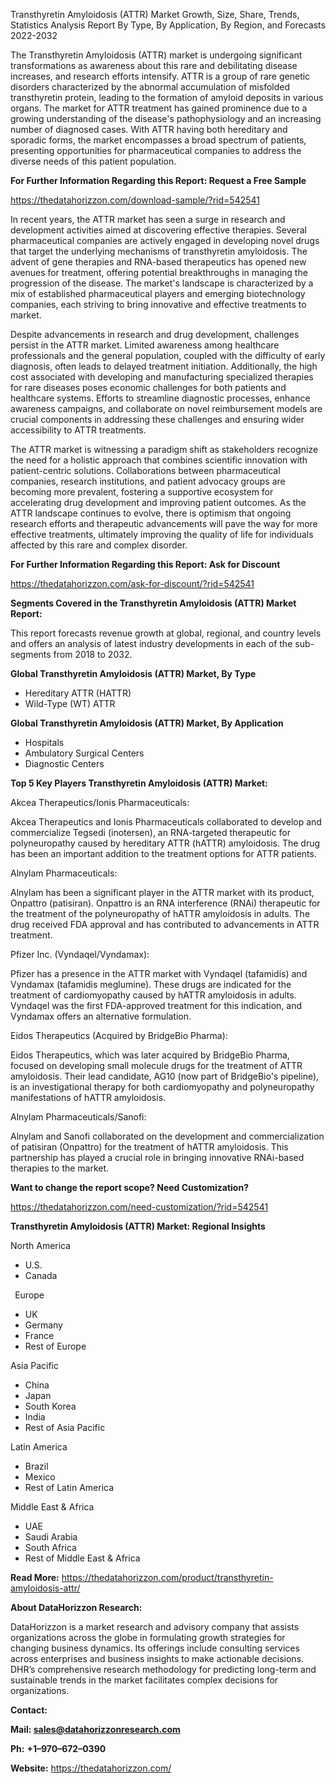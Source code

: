 ﻿Transthyretin Amyloidosis (ATTR) Market Growth, Size, Share, Trends, Statistics Analysis Report By Type, By Application, By Region, and Forecasts 2022-2032


The Transthyretin Amyloidosis (ATTR) market is undergoing significant transformations as awareness about this rare and debilitating disease increases, and research efforts intensify. ATTR is a group of rare genetic disorders characterized by the abnormal accumulation of misfolded transthyretin protein, leading to the formation of amyloid deposits in various organs. The market for ATTR treatment has gained prominence due to a growing understanding of the disease's pathophysiology and an increasing number of diagnosed cases. With ATTR having both hereditary and sporadic forms, the market encompasses a broad spectrum of patients, presenting opportunities for pharmaceutical companies to address the diverse needs of this patient population.

**For Further Information Regarding this Report: Request a Free Sample**	

<https://thedatahorizzon.com/download-sample/?rid=542541>

In recent years, the ATTR market has seen a surge in research and development activities aimed at discovering effective therapies. Several pharmaceutical companies are actively engaged in developing novel drugs that target the underlying mechanisms of transthyretin amyloidosis. The advent of gene therapies and RNA-based therapeutics has opened new avenues for treatment, offering potential breakthroughs in managing the progression of the disease. The market's landscape is characterized by a mix of established pharmaceutical players and emerging biotechnology companies, each striving to bring innovative and effective treatments to market.

Despite advancements in research and drug development, challenges persist in the ATTR market. Limited awareness among healthcare professionals and the general population, coupled with the difficulty of early diagnosis, often leads to delayed treatment initiation. Additionally, the high cost associated with developing and manufacturing specialized therapies for rare diseases poses economic challenges for both patients and healthcare systems. Efforts to streamline diagnostic processes, enhance awareness campaigns, and collaborate on novel reimbursement models are crucial components in addressing these challenges and ensuring wider accessibility to ATTR treatments.

The ATTR market is witnessing a paradigm shift as stakeholders recognize the need for a holistic approach that combines scientific innovation with patient-centric solutions. Collaborations between pharmaceutical companies, research institutions, and patient advocacy groups are becoming more prevalent, fostering a supportive ecosystem for accelerating drug development and improving patient outcomes. As the ATTR landscape continues to evolve, there is optimism that ongoing research efforts and therapeutic advancements will pave the way for more effective treatments, ultimately improving the quality of life for individuals affected by this rare and complex disorder.

**For Further Information Regarding this Report: Ask for Discount**	

<https://thedatahorizzon.com/ask-for-discount/?rid=542541>

**Segments Covered in the Transthyretin Amyloidosis (ATTR) Market Report:**

This report forecasts revenue growth at global, regional, and country levels and offers an analysis of latest industry developments in each of the sub-segments from 2018 to 2032.

**Global Transthyretin Amyloidosis (ATTR) Market, By Type**

- Hereditary ATTR (HATTR)
- Wild-Type (WT) ATTR

**Global Transthyretin Amyloidosis (ATTR) Market, By Application**

- Hospitals
- Ambulatory Surgical Centers
- Diagnostic Centers

**Top 5 Key Players Transthyretin Amyloidosis (ATTR) Market:**

Akcea Therapeutics/Ionis Pharmaceuticals:

Akcea Therapeutics and Ionis Pharmaceuticals collaborated to develop and commercialize Tegsedi (inotersen), an RNA-targeted therapeutic for polyneuropathy caused by hereditary ATTR (hATTR) amyloidosis. The drug has been an important addition to the treatment options for ATTR patients.

Alnylam Pharmaceuticals:

Alnylam has been a significant player in the ATTR market with its product, Onpattro (patisiran). Onpattro is an RNA interference (RNAi) therapeutic for the treatment of the polyneuropathy of hATTR amyloidosis in adults. The drug received FDA approval and has contributed to advancements in ATTR treatment.

Pfizer Inc. (Vyndaqel/Vyndamax):

Pfizer has a presence in the ATTR market with Vyndaqel (tafamidis) and Vyndamax (tafamidis meglumine). These drugs are indicated for the treatment of cardiomyopathy caused by hATTR amyloidosis in adults. Vyndaqel was the first FDA-approved treatment for this indication, and Vyndamax offers an alternative formulation.

Eidos Therapeutics (Acquired by BridgeBio Pharma):

Eidos Therapeutics, which was later acquired by BridgeBio Pharma, focused on developing small molecule drugs for the treatment of ATTR amyloidosis. Their lead candidate, AG10 (now part of BridgeBio's pipeline), is an investigational therapy for both cardiomyopathy and polyneuropathy manifestations of hATTR amyloidosis.

Alnylam Pharmaceuticals/Sanofi:

Alnylam and Sanofi collaborated on the development and commercialization of patisiran (Onpattro) for the treatment of hATTR amyloidosis. This partnership has played a crucial role in bringing innovative RNAi-based therapies to the market.

**Want to change the report scope? Need Customization?**

<https://thedatahorizzon.com/need-customization/?rid=542541>

**Transthyretin Amyloidosis (ATTR) Market: Regional Insights**

North America

- U.S.
- Canada

` `Europe

- UK
- Germany
- France
- Rest of Europe

Asia Pacific	

- China
- Japan
- South Korea
- India
- Rest of Asia Pacific

Latin America

- Brazil
- Mexico
- Rest of Latin America

Middle East & Africa

- UAE
- Saudi Arabia
- South Africa
- Rest of Middle East & Africa

**Read More:** <https://thedatahorizzon.com/product/transthyretin-amyloidosis-attr/>

**About DataHorizzon Research:**

DataHorizzon is a market research and advisory company that assists organizations across the globe in formulating growth strategies for changing business dynamics. Its offerings include consulting services across enterprises and business insights to make actionable decisions. DHR’s comprehensive research methodology for predicting long-term and sustainable trends in the market facilitates complex decisions for organizations.

**Contact:**

**Mail: <sales@datahorizzonresearch.com>**

**Ph:** **+1–970–672–0390**

**Website:** <https://thedatahorizzon.com/>

